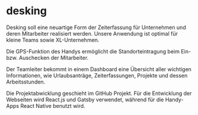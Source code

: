 # desking
Desking soll eine neuartige Form der Zeiterfassung für Unternehmen und deren Mitarbeiter realisiert werden. Unsere Anwendung ist optimal für kleine Teams sowie XL-Unternehmen.

Die GPS-Funktion des Handys ermöglicht die Standorteintragung beim Ein- bzw. Auschecken der Mitarbeiter.

Der Teamleiter bekommt in einem Dashboard eine Übersicht aller wichtigen Informationen, wie Urlaubsanträge, Zeiterfassungen, Projekte und dessen Arbeitsstunden.

Die Projektabwicklung geschieht im GitHub Projekt.
Für die Entwicklung der Webseiten wird React.js und Gatsby verwendet, während für die Handy-Apps React Native benutzt wird.